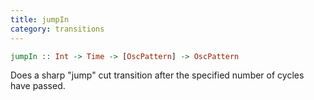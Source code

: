 ```yaml
---
title: jumpIn
category: transitions
---
```


~~~haskell
jumpIn :: Int -> Time -> [OscPattern] -> OscPattern
~~~

Does a sharp "jump" cut transition after the specified number of cycles have passed.
